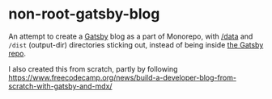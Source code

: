 # non-root-gatsby-blog

An attempt to create a [Gatsby](https://www.gatsbyjs.org/) blog as a part of Monorepo, with [/data](/data) and `/dist` (output-dir) directories sticking out, instead of being inside [the Gatsby repo](/packages/gatsby-blog-cli).

I also created this from scratch, partly by following <https://www.freecodecamp.org/news/build-a-developer-blog-from-scratch-with-gatsby-and-mdx/>
